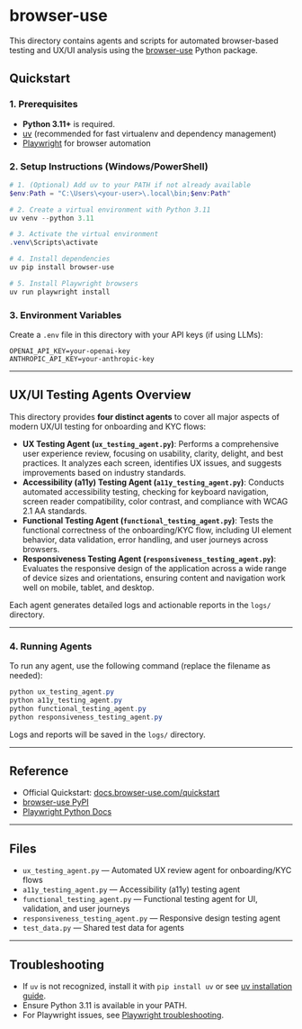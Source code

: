 # browser-use

This directory contains agents and scripts for automated browser-based testing and UX/UI analysis using the [browser-use](https://docs.browser-use.com/quickstart) Python package.

## Quickstart

### 1. Prerequisites

- **Python 3.11+** is required.
- [uv](https://github.com/astral-sh/uv) (recommended for fast virtualenv and dependency management)
- [Playwright](https://playwright.dev/python/) for browser automation

### 2. Setup Instructions (Windows/PowerShell)

```powershell
# 1. (Optional) Add uv to your PATH if not already available
$env:Path = "C:\Users\<your-user>\.local\bin;$env:Path"

# 2. Create a virtual environment with Python 3.11
uv venv --python 3.11

# 3. Activate the virtual environment
.venv\Scripts\activate

# 4. Install dependencies
uv pip install browser-use

# 5. Install Playwright browsers
uv run playwright install
```

### 3. Environment Variables

Create a `.env` file in this directory with your API keys (if using LLMs):

```
OPENAI_API_KEY=your-openai-key
ANTHROPIC_API_KEY=your-anthropic-key
```

---

## UX/UI Testing Agents Overview

This directory provides **four distinct agents** to cover all major aspects of modern UX/UI testing for onboarding and KYC flows:

- **UX Testing Agent (`ux_testing_agent.py`)**: Performs a comprehensive user experience review, focusing on usability, clarity, delight, and best practices. It analyzes each screen, identifies UX issues, and suggests improvements based on industry standards.
- **Accessibility (a11y) Testing Agent (`a11y_testing_agent.py`)**: Conducts automated accessibility testing, checking for keyboard navigation, screen reader compatibility, color contrast, and compliance with WCAG 2.1 AA standards.
- **Functional Testing Agent (`functional_testing_agent.py`)**: Tests the functional correctness of the onboarding/KYC flow, including UI element behavior, data validation, error handling, and user journeys across browsers.
- **Responsiveness Testing Agent (`responsiveness_testing_agent.py`)**: Evaluates the responsive design of the application across a wide range of device sizes and orientations, ensuring content and navigation work well on mobile, tablet, and desktop.

Each agent generates detailed logs and actionable reports in the `logs/` directory.

---

### 4. Running Agents

To run any agent, use the following command (replace the filename as needed):

```powershell
python ux_testing_agent.py
python a11y_testing_agent.py
python functional_testing_agent.py
python responsiveness_testing_agent.py
```

Logs and reports will be saved in the `logs/` directory.

---

## Reference

- Official Quickstart: [docs.browser-use.com/quickstart](https://docs.browser-use.com/quickstart)
- [browser-use PyPI](https://pypi.org/project/browser-use/)
- [Playwright Python Docs](https://playwright.dev/python/)

---

## Files

- `ux_testing_agent.py` — Automated UX review agent for onboarding/KYC flows
- `a11y_testing_agent.py` — Accessibility (a11y) testing agent
- `functional_testing_agent.py` — Functional testing agent for UI, validation, and user journeys
- `responsiveness_testing_agent.py` — Responsive design testing agent
- `test_data.py` — Shared test data for agents

---

## Troubleshooting

- If `uv` is not recognized, install it with `pip install uv` or see [uv installation guide](https://github.com/astral-sh/uv#installation).
- Ensure Python 3.11 is available in your PATH.
- For Playwright issues, see [Playwright troubleshooting](https://playwright.dev/python/docs/troubleshooting).

